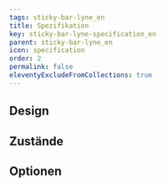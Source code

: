 ```yaml
---
tags: sticky-bar-lyne_en
title: Spezifikation
key: sticky-bar-lyne-specification_en
parent: sticky-bar-lyne_en
icon: specification
order: 2
permalink: false
eleventyExcludeFromCollections: true
---
```


## Design 

## Zustände

## Optionen


